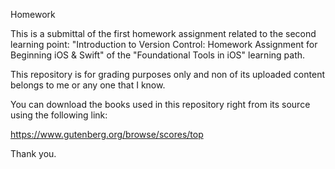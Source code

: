 Homework

This is a submittal of the first homework assignment related to the second learning point: "Introduction to Version Control: Homework Assignment for Beginning iOS & Swift" of the "Foundational Tools in iOS" learning path.

This repository is for grading purposes only and non of its uploaded content belongs to me or any one that I know. 

You can download the books used in this repository right from its source using the following link:

https://www.gutenberg.org/browse/scores/top  

Thank you.
